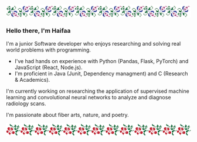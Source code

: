 ![flowers](images/flower3.png)

### Hello there, I'm Haifaa

I'm a junior Software developer who enjoys researching and solving real world problems with programming.

* I've had hands on experience with Python (Pandas, Flask, PyTorch) and JavaScript (React, Node.js).
* I'm proficient in Java (Junit, Dependency managment) and C (Research & Academics).

I'm currently working on researching the application of supervised machine learning and convolutional neural networks to analyze and diagnose radiology scans.

I'm passionate about fiber arts, nature, and poetry.

<!-- Here is my [personal portfolio](https://abushaah.github.io/) -->

![flowers](images/flower1.png)

<!-- ![flowers](images/flower2.png) -->
